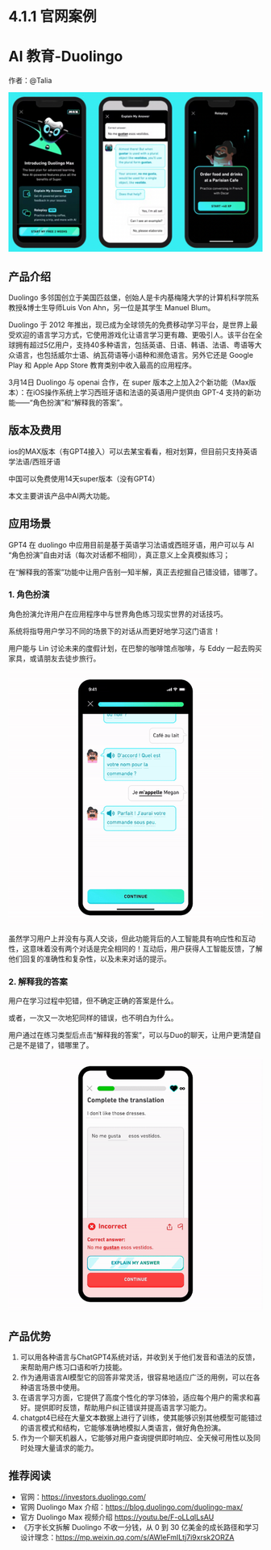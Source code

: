 # 4.1.1 官网案例

# AI 教育-Duolingo

作者：@Talia

![](../../assets/4.1官方应用/1.png)

## 产品介绍
Duolingo 多邻国创立于美国匹兹堡，创始人是卡内基梅隆大学的计算机科学院系教授&博士生导师Luis Von Ahn，另一位是其学生 Manuel Blum。

Duolingo 于 2012 年推出，现已成为全球领先的免费移动学习平台，是世界上最受欢迎的语言学习方式，它使用游戏化让语言学习更有趣、更吸引人。该平台在全球拥有超过5亿用户，支持40多种语言，包括英语、日语、韩语、法语、粤语等大众语言，也包括威尔士语、纳瓦荷语等小语种和濒危语言。另外它还是 Google Play 和 Apple App Store 教育类别中收入最高的应用程序。


3月14日 Duolingo 与 openai 合作，在 super 版本之上加入2个新功能（Max版本）：在iOS操作系统上学习西班牙语和法语的英语用户提供由 GPT-4 支持的新功能——“角色扮演”和“解释我的答案”。


## 版本及费用
ios的MAX版本（有GPT4接入）可以去某宝看看，相对划算，但目前只支持英语学法语/西班牙语

中国可以免费使用14天super版本（没有GPT4）

本文主要讲该产品中AI两大功能。

## 应用场景

GPT4 在 duolingo 中应用目前是基于英语学习法语或西班牙语，用户可以与 AI “角色扮演”自由对话（每次对话都不相同），真正意义上全真模拟练习；

在“解释我的答案”功能中让用户告别一知半解，真正去挖掘自己错没错，错哪了。

### 1. 角色扮演
角色扮演允许用户在应用程序中与世界角色练习现实世界的对话技巧。

系统将指导用户学习不同的场景下的对话从而更好地学习这门语言！

用户能与 Lin 讨论未来的度假计划，在巴黎的咖啡馆点咖啡，与 Eddy 一起去购买家具，或请朋友去徒步旅行。

![](../../assets/4.1官方应用/角色扮演.gif)

虽然学习用户上并没有与真人交谈，但此功能背后的人工智能具有响应性和互动性，这意味着没有两个对话是完全相同的！互动后，用户获得人工智能反馈，了解他们回复的准确性和复杂性，以及未来对话的提示。

### 2. 解释我的答案
用户在学习过程中犯错，但不确定正确的答案是什么。

或者，一次又一次地犯同样的错误，也不明白为什么。

用户通过在练习类型后点击“解释我的答案”，可以与Duo的聊天，让用户更清楚自己是不是错了，错哪里了。

![](../../assets/4.1官方应用/解释我的答案.gif)

## 产品优势
1. 可以用各种语言与ChatGPT4系统对话，并收到关于他们发音和语法的反馈，来帮助用户练习口语和听力技能。
2. 作为通用语言AI模型它的回答非常灵活，很容易地适应广泛的用例，可以在各种语言场景中使用。
3. 在语言学习方面，它提供了高度个性化的学习体验，适应每个用户的需求和喜好。提供即时反馈，帮助用户纠正错误并提高语言学习能力。
4. chatgpt4已经在大量文本数据上进行了训练，使其能够识别其他模型可能错过的语言模式和结构，它能够准确地模拟人类语言，做好角色扮演。
5. 作为一个聊天机器人，它能够对用户查询提供即时响应、全天候可用性以及同时处理大量请求的能力。

## 推荐阅读
- 官网：https://investors.duolingo.com/
- 官网 Duolingo Max 介绍：https://blog.duolingo.com/duolingo-max/
- 官方 Duolingo Max 视频介绍 https://youtu.be/F-oLLqILsAU
- 《万字长文拆解 Duolingo 不收一分钱，从 0 到 30 亿美金的成长路径和学习设计理念：https://mp.weixin.qq.com/s/AWleFmILtj7i9xrsk2ORZA